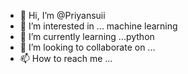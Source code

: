 - 👋 Hi, I’m @Priyansuii
- 👀 I’m interested in ... machine learning
- 🌱 I’m currently learning ...python
- 💞️ I’m looking to collaborate on ...
- 📫 How to reach me ...

<!---
Priyansuii/Priyansuii is a ✨ special ✨ repository because its `README.md` (this file) appears on your GitHub profile.
You can click the Preview link to take a look at your changes.
--->
